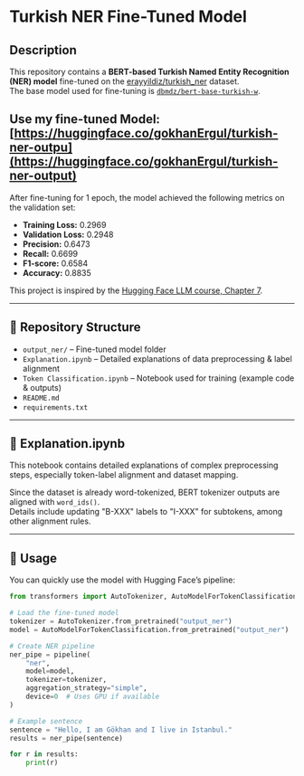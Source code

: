 # Turkish NER Fine-Tuned Model

## Description
This repository contains a **BERT-based Turkish Named Entity Recognition (NER) model** fine-tuned on the [erayyildiz/turkish_ner](https://huggingface.co/datasets/erayyildiz/turkish_ner) dataset.  
The base model used for fine-tuning is [`dbmdz/bert-base-turkish-w`](https://huggingface.co/dbmdz/bert-base-turkish-w). 

## Use my fine-tuned Model: [https://huggingface.co/gokhanErgul/turkish-ner-outpu](https://huggingface.co/gokhanErgul/turkish-ner-output)

After fine-tuning for 1 epoch, the model achieved the following metrics on the validation set:

- **Training Loss:** 0.2969  
- **Validation Loss:** 0.2948  
- **Precision:** 0.6473  
- **Recall:** 0.6699  
- **F1-score:** 0.6584  
- **Accuracy:** 0.8835  

This project is inspired by the [Hugging Face LLM course, Chapter 7](https://huggingface.co/learn/llm-course/chapter7/2#fine-tuning-the-model).

---

## 🧰 Repository Structure
- `output_ner/` – Fine-tuned model folder  
- `Explanation.ipynb` – Detailed explanations of data preprocessing & label alignment  
- `Token Classification.ipynb` – Notebook used for training (example code & outputs)  
- `README.md`  
- `requirements.txt`

---

## 📓 Explanation.ipynb

This notebook contains detailed explanations of complex preprocessing steps, especially token-label alignment and dataset mapping.  

Since the dataset is already word-tokenized, BERT tokenizer outputs are aligned with `word_ids()`.  
Details include updating "B-XXX" labels to "I-XXX" for subtokens, among other alignment rules.

---

## 🚀 Usage

You can quickly use the model with Hugging Face’s pipeline:

```python
from transformers import AutoTokenizer, AutoModelForTokenClassification, pipeline

# Load the fine-tuned model
tokenizer = AutoTokenizer.from_pretrained("output_ner")
model = AutoModelForTokenClassification.from_pretrained("output_ner")

# Create NER pipeline
ner_pipe = pipeline(
    "ner",
    model=model,
    tokenizer=tokenizer,
    aggregation_strategy="simple",
    device=0  # Uses GPU if available
)

# Example sentence
sentence = "Hello, I am Gökhan and I live in Istanbul."
results = ner_pipe(sentence)

for r in results:
    print(r)

